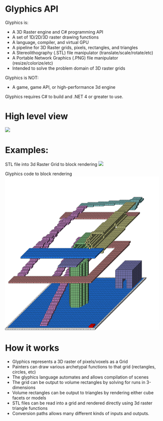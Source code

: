 # Glyphics API

Glyphics is:
*  A 3D Raster engine and C# programming API 
*  A set of 1D/2D/3D raster drawing functions
*  A language, compiler, and virtual GPU
*  A pipeline for 3D Raster grids, pixels, rectangles, and triangles
*  A Stereolithography (.STL) file manipulator (translate/scale/rotate/etc)
*  A Portable Network Graphics (.PNG) file manipulator (resize/colorize/etc)
*  Intended to solve the problem domain of 3D raster grids
   
Glyphics is NOT:
*  A game, game API, or high-performance 3d engine

Glyphics requires C# to build and .NET 4 or greater to use.
 
# High level view
![](http://i.imgur.com/KKtSuV0.png)

# Examples:

STL file into 3d Raster Grid to block rendering
![](https://github.com/katascope/Glyphics/blob/master/Glyphics/Examples/\ExampleSTLToGrid/test.PNG)

Glyphics code to block rendering
![](https://github.com/katascope/Glyphics/blob/master/Glyphics/Examples/ExampleCodeToPNG/Ascent.PNG)

# How it works

- Glyphics represents a 3D raster of pixels/voxels as a Grid
- Painters can draw various archetypal functions to that grid (rectangles, circles, etc)
- The glyphics language automates and allows compilation of scenes
- The grid can be output to volume rectangles by solving for runs in 3-dimensions
- Volume rectangles can be output to triangles by rendering either cube facets or models
- STL files can be read into a grid and rendered directly using 3d raster triangle functions
- Conversion paths allows many different kinds of inputs and outputs.

